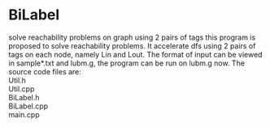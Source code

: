 # BiLabel
solve reachability problems on graph using 2 pairs of tags
this program is proposed to solve reachability problems. It accelerate dfs using 2 pairs of tags on
each node, namely Lin and Lout. The format of input can be viewed in sample*.txt and lubm.g, the 
program can be run on lubm.g now.
The source code files are:<br>
Util.h<br>
Util.cpp<br>
BiLabel.h<br>
BiLabel.cpp<br>
main.cpp
